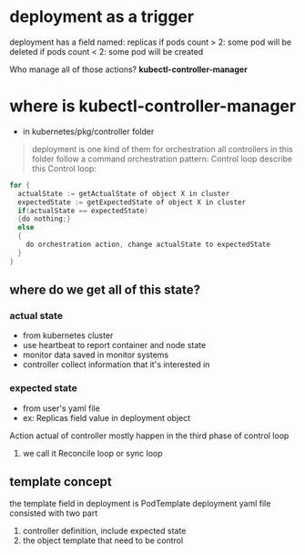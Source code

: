 # deployment as a trigger
deployment has a field named: replicas
if pods count > 2: some pod will be deleted
if pods count < 2: some pod will be created

Who manage all of those actions? **kubectl-controller-manager**


# where is kubectl-controller-manager
- in kubernetes/pkg/controller folder
> deployment is one kind of them for orchestration
> all controllers in this folder follow a command orchestration pattern: Control loop
describe this Control loop:
```go
for {
  actualState := getActualState of object X in cluster
  expectedState := getExpectedState of object X in cluster
  if(actualState == expectedState)
  {do nothing;}
  else
  {
    do orchestration action, change actualState to expectedState
  }
}
```
## where do we get all of this state?
### actual state
- from kubernetes cluster
- use heartbeat to report container and node state
- monitor data saved in monitor systems
- controller collect information that it's interested in
### expected state
- from user's yaml file
- ex: Replicas field value in deployment object

Action actual of controller mostly happen in the third phase of control loop
1. we call it Reconcile loop or sync loop

## template concept
the template field in deployment is PodTemplate
deployment yaml file consisted with two part
1. controller definition, include expected state
2. the object template that need to be control
